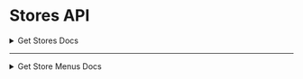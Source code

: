 # Stores API

<details>
  <summary>Get Stores Docs</summary>

# Get Stores

## Decription

| Method | URL | Description |
|----------|----------|----------|
| **GET** | `/api/v1/stores` | Endpoint to get list of stores data |


## Request Parameter

### Query Param

| Parameter | Type | Required | Description |
|----------|----------|----------|----------|
| page | number | no | Page number. Default 1 |
| size | number | no | Amount of data displayed per page. Default 20 |
| keyword | string | no | Keyoword for store name |

## Example Request

```
curl --location --request GET '{base_url}/api/v1/stores?page=1&size=2&keyword=ayam'
```

## Response Parameter

| Parameter | Type | Description |
|----------|----------|----------|
| meta | meta object | Meta object |
| data | data object | Data object |

**Meta Object Contains :**
| Parameter | Type | Description |
|----------|----------|----------|
| code | number | HTTP status code |
| message | string | message |
| pagination | pagination object | Pagination object |

**Pagination Object Contains :**
| Parameter | Type | Description |
|----------|----------|----------|
| page | number | Page number |
| size | number | Maximum amount of data displayed. Related to limit |
| total_data | number | Total data |
| total_page | number | Total page |

**Data Object Contains :**
| Parameter | Type | Description |
|----------|----------|----------|
| uuid | string | Store UUID |
| store_name | string | Store Name |
| store_photo_url | string | Store Photo |

## Example Response

### 200

```
{
    "meta": {
        "code": 200,
        "message": "success",
        "pagination": {
            "page": 1,
            "size": 2,
            "total_data": 2,
            "total_page": 1
        }
    },
    "data": [
        {
            "uuid": "98f755a7-0714-11ed-8123-1aab392cf837",
            "store_name": "Ayam Geprek Laris Manis",
            "store_photo_url": "",
        },
        {
            "uuid": "03e189c2-d84d-45ee-8b9d-556e83a9c645",
            "store_name": "Ayam Geprek Sambel Ijo",
            "store_photo_url": "",
        }
    ]
}
```

### 400
```
{
    "meta": {
        "code": 400,
        "message": "at least 3 characters",
        "pagination": {}
    },
    "data": null
}
```
```
{
    "meta": {
        "code": 400,
        "message": "malformat request",
        "pagination": {}
    },
    "data": null
}
```

### 500
```
{
    "meta": {
        "code": 400,
        "message": "an error occured when query db",
        "pagination": {}
    },
    "data": null
}
```

</details>

---


<details>
  <summary>Get Store Menus Docs</summary>

# Get Store Menus

## Decription

| Method | URL | Description |
|----------|----------|----------|
| **GET** | `/api/v1/stores/:storeUUID/menus` | Endpoint to get list of menus data from spesific store |


## Request Parameter

### Path Param

| Parameter | Type | Required | Description |
|----------|----------|----------|----------|
| storeUUID | string | yes | Store UUID |

## Example Request

```
curl --location --request GET '{base_url}/api/v1/stores/3f53205f-01c7-11ed-9140-6a8c8fb6de13/menus'
```

## Response Parameter

| Parameter | Type | Description |
|----------|----------|----------|
| meta | meta object | Meta object |
| data | data object | Data object |

**Meta Object Contains :**
| Parameter | Type | Description |
|----------|----------|----------|
| code | number | HTTP status code |
| message | string | message |
| pagination | - | - |

**Data Object Contains :**
| Parameter | Type | Description |
|----------|----------|----------|
| store | store object | Store object |
| menu | list of menu object | Menu object |

**Store Object Contains :**
| Parameter | Type | Description |
|----------|----------|----------|
| uuid | string | Store UUID |
| store_name | string | Store Name |
| store_photo_url | string | Store Photo |
| owner_uuid | string | Owner UUID |
| owner_name | string | Owner Name |
| owner_phone_number | string | Owner Phone Number |

**Menu Object Contains :**
| Parameter | Type | Description |
|----------|----------|----------|
| uuid | string | Menu UUID |
| name | string | Menu Name |
| price | number | Price |
| is_sold_out | boolean | Is Sold Out |

## Example Response

### 200

```
{
    "meta": {
        "code": 200,
        "message": "success",
        "pagination": {}
    },
    "data": {
        "store": {
            "uuid": "3f53205f-01c7-11ed-9140-6a8c8fb6de13",
            "store_name": "Kedai Minum Sehat Jono",
            "store_photo_url": "",
            "owner_uuid": "48e27677-cdd9-48f4-bcb5-9b8d1f819c83",
            "owner_name": "Jono Mangunsong",
            "owner_phone_number": "085245393529"
        },
        "menu": [
            {
                "uuid": "a216e21e-6196-4508-b90c-e05cb03f2ae3",
                "name": "Wedang Jahe",
                "price": 5500,
                "is_sold_out": false
            },
            {
                "uuid": "2440a831-8ad4-4d25-8bc1-d19688c74f0e",
                "name": "STMJ",
                "price": 6000,
                "is_sold_out": false
            }
        ]
    }
}
```

### 400
```
{
    "meta": {
        "code": 400,
        "message": "invalid uuid",
        "pagination": {}
    },
    "data": null
}
```
```
{
    "meta": {
        "code": 400,
        "message": "store uuid cannot be empty",
        "pagination": {}
    },
    "data": null
}
```

### 404
```
{
    "meta": {
        "code": 400,
        "message": "store not found",
        "pagination": {}
    },
    "data": null
}
```

### 500
```
{
    "meta": {
        "code": 400,
        "message": "an error occured when query db",
        "pagination": {}
    },
    "data": null
}
```

</details>

